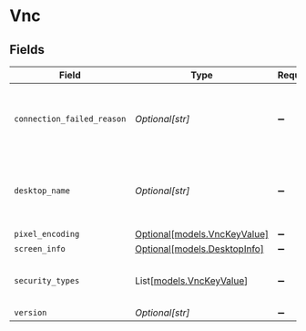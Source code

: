 # Vnc


## Fields

| Field                                                       | Type                                                        | Required                                                    | Description                                                 |
| ----------------------------------------------------------- | ----------------------------------------------------------- | ----------------------------------------------------------- | ----------------------------------------------------------- |
| `connection_failed_reason`                                  | *Optional[str]*                                             | :heavy_minus_sign:                                          | If server terminates handshake, the reason offered (if any) |
| `desktop_name`                                              | *Optional[str]*                                             | :heavy_minus_sign:                                          | Desktop name provided by the server, capped at 255 bytes    |
| `pixel_encoding`                                            | [Optional[models.VncKeyValue]](../models/vnckeyvalue.md)    | :heavy_minus_sign:                                          | N/A                                                         |
| `screen_info`                                               | [Optional[models.DesktopInfo]](../models/desktopinfo.md)    | :heavy_minus_sign:                                          | N/A                                                         |
| `security_types`                                            | List[[models.VncKeyValue](../models/vnckeyvalue.md)]        | :heavy_minus_sign:                                          | server-specified security options                           |
| `version`                                                   | *Optional[str]*                                             | :heavy_minus_sign:                                          | N/A                                                         |